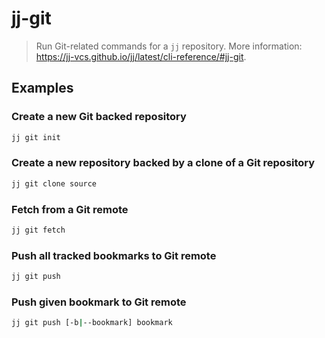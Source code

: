 # jj-git

> Run Git-related commands for a `jj` repository. More information: <https://jj-vcs.github.io/jj/latest/cli-reference/#jj-git>.

## Examples

### Create a new Git backed repository

```bash
jj git init
```

### Create a new repository backed by a clone of a Git repository

```bash
jj git clone source
```

### Fetch from a Git remote

```bash
jj git fetch
```

### Push all tracked bookmarks to Git remote

```bash
jj git push
```

### Push given bookmark to Git remote

```bash
jj git push [-b|--bookmark] bookmark
```

